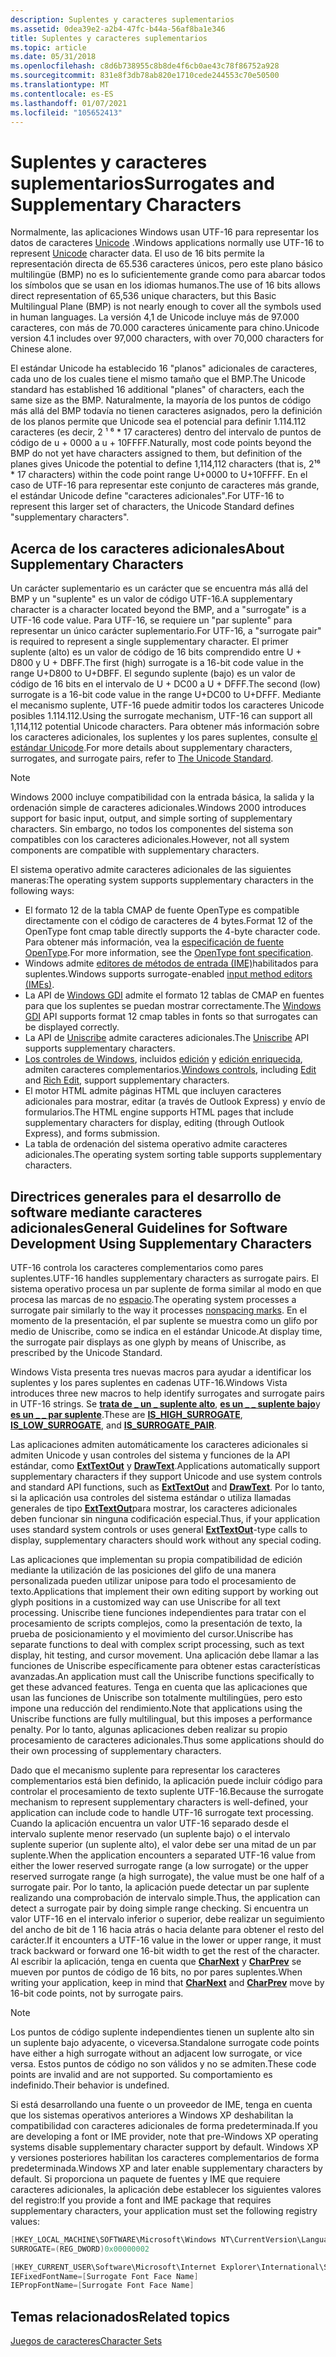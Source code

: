 ```yaml
---
description: Suplentes y caracteres suplementarios
ms.assetid: 0dea39e2-a2b4-47fc-b44a-56af8ba1e346
title: Suplentes y caracteres suplementarios
ms.topic: article
ms.date: 05/31/2018
ms.openlocfilehash: c8d6b738955c8b8de4f6cb0ae43c78f86752a928
ms.sourcegitcommit: 831e8f3db78ab820e1710cede244553c70e50500
ms.translationtype: MT
ms.contentlocale: es-ES
ms.lasthandoff: 01/07/2021
ms.locfileid: "105652413"
---
```

# <a name="surrogates-and-supplementary-characters"></a><span data-ttu-id="07d65-103">Suplentes y caracteres suplementarios</span><span class="sxs-lookup"><span data-stu-id="07d65-103">Surrogates and Supplementary Characters</span></span>

<span data-ttu-id="07d65-104">Normalmente, las aplicaciones Windows usan UTF-16 para representar los datos de caracteres [Unicode](unicode.md) .</span><span class="sxs-lookup"><span data-stu-id="07d65-104">Windows applications normally use UTF-16 to represent [Unicode](unicode.md) character data.</span></span> <span data-ttu-id="07d65-105">El uso de 16 bits permite la representación directa de 65.536 caracteres únicos, pero este plano básico multilingüe (BMP) no es lo suficientemente grande como para abarcar todos los símbolos que se usan en los idiomas humanos.</span><span class="sxs-lookup"><span data-stu-id="07d65-105">The use of 16 bits allows direct representation of 65,536 unique characters, but this Basic Multilingual Plane (BMP) is not nearly enough to cover all the symbols used in human languages.</span></span> <span data-ttu-id="07d65-106">La versión 4,1 de Unicode incluye más de 97.000 caracteres, con más de 70.000 caracteres únicamente para chino.</span><span class="sxs-lookup"><span data-stu-id="07d65-106">Unicode version 4.1 includes over 97,000 characters, with over 70,000 characters for Chinese alone.</span></span>

<span data-ttu-id="07d65-107">El estándar Unicode ha establecido 16 "planos" adicionales de caracteres, cada uno de los cuales tiene el mismo tamaño que el BMP.</span><span class="sxs-lookup"><span data-stu-id="07d65-107">The Unicode standard has established 16 additional "planes" of characters, each the same size as the BMP.</span></span> <span data-ttu-id="07d65-108">Naturalmente, la mayoría de los puntos de código más allá del BMP todavía no tienen caracteres asignados, pero la definición de los planos permite que Unicode sea el potencial para definir 1.114.112 caracteres (es decir, 2 ¹ ⁶ \* 17 caracteres) dentro del intervalo de puntos de código de u + 0000 a u + 10FFFF.</span><span class="sxs-lookup"><span data-stu-id="07d65-108">Naturally, most code points beyond the BMP do not yet have characters assigned to them, but definition of the planes gives Unicode the potential to define 1,114,112 characters (that is, 2¹⁶ \* 17 characters) within the code point range U+0000 to U+10FFFF.</span></span> <span data-ttu-id="07d65-109">En el caso de UTF-16 para representar este conjunto de caracteres más grande, el estándar Unicode define "caracteres adicionales".</span><span class="sxs-lookup"><span data-stu-id="07d65-109">For UTF-16 to represent this larger set of characters, the Unicode Standard defines "supplementary characters".</span></span>

## <a name="about-supplementary-characters"></a><span data-ttu-id="07d65-110">Acerca de los caracteres adicionales</span><span class="sxs-lookup"><span data-stu-id="07d65-110">About Supplementary Characters</span></span>

<span data-ttu-id="07d65-111">Un carácter suplementario es un carácter que se encuentra más allá del BMP y un "suplente" es un valor de código UTF-16.</span><span class="sxs-lookup"><span data-stu-id="07d65-111">A supplementary character is a character located beyond the BMP, and a "surrogate" is a UTF-16 code value.</span></span> <span data-ttu-id="07d65-112">Para UTF-16, se requiere un "par suplente" para representar un único carácter suplementario.</span><span class="sxs-lookup"><span data-stu-id="07d65-112">For UTF-16, a "surrogate pair" is required to represent a single supplementary character.</span></span> <span data-ttu-id="07d65-113">El primer suplente (alto) es un valor de código de 16 bits comprendido entre U + D800 y U + DBFF.</span><span class="sxs-lookup"><span data-stu-id="07d65-113">The first (high) surrogate is a 16-bit code value in the range U+D800 to U+DBFF.</span></span> <span data-ttu-id="07d65-114">El segundo suplente (bajo) es un valor de código de 16 bits en el intervalo de U + DC00 a U + DFFF.</span><span class="sxs-lookup"><span data-stu-id="07d65-114">The second (low) surrogate is a 16-bit code value in the range U+DC00 to U+DFFF.</span></span> <span data-ttu-id="07d65-115">Mediante el mecanismo suplente, UTF-16 puede admitir todos los caracteres Unicode posibles 1.114.112.</span><span class="sxs-lookup"><span data-stu-id="07d65-115">Using the surrogate mechanism, UTF-16 can support all 1,114,112 potential Unicode characters.</span></span> <span data-ttu-id="07d65-116">Para obtener más información sobre los caracteres adicionales, los suplentes y los pares suplentes, consulte [el estándar Unicode](https://www.unicode.org/standard/standard.html).</span><span class="sxs-lookup"><span data-stu-id="07d65-116">For more details about supplementary characters, surrogates, and surrogate pairs, refer to [The Unicode Standard](https://www.unicode.org/standard/standard.html).</span></span>

> [!Note]  
> <span data-ttu-id="07d65-117">Windows 2000 incluye compatibilidad con la entrada básica, la salida y la ordenación simple de caracteres adicionales.</span><span class="sxs-lookup"><span data-stu-id="07d65-117">Windows 2000 introduces support for basic input, output, and simple sorting of supplementary characters.</span></span> <span data-ttu-id="07d65-118">Sin embargo, no todos los componentes del sistema son compatibles con los caracteres adicionales.</span><span class="sxs-lookup"><span data-stu-id="07d65-118">However, not all system components are compatible with supplementary characters.</span></span>

 

<span data-ttu-id="07d65-119">El sistema operativo admite caracteres adicionales de las siguientes maneras:</span><span class="sxs-lookup"><span data-stu-id="07d65-119">The operating system supports supplementary characters in the following ways:</span></span>

-   <span data-ttu-id="07d65-120">El formato 12 de la tabla CMAP de fuente OpenType es compatible directamente con el código de caracteres de 4 bytes.</span><span class="sxs-lookup"><span data-stu-id="07d65-120">Format 12 of the OpenType font cmap table directly supports the 4-byte character code.</span></span> <span data-ttu-id="07d65-121">Para obtener más información, vea la [especificación de fuente OpenType](/typography/opentype/spec/).</span><span class="sxs-lookup"><span data-stu-id="07d65-121">For more information, see the [OpenType font specification](/typography/opentype/spec/).</span></span>
-   <span data-ttu-id="07d65-122">Windows admite [editores de métodos de entrada (IME)](../dxtecharts/installing-and-using-input-method-editors.md)habilitados para suplentes.</span><span class="sxs-lookup"><span data-stu-id="07d65-122">Windows supports surrogate-enabled [input method editors (IMEs)](../dxtecharts/installing-and-using-input-method-editors.md).</span></span>
-   <span data-ttu-id="07d65-123">La API de [Windows GDI](../gdi/windows-gdi.md) admite el formato 12 tablas de CMAP en fuentes para que los suplentes se puedan mostrar correctamente.</span><span class="sxs-lookup"><span data-stu-id="07d65-123">The [Windows GDI](../gdi/windows-gdi.md) API supports format 12 cmap tables in fonts so that surrogates can be displayed correctly.</span></span>
-   <span data-ttu-id="07d65-124">La API de [Uniscribe](uniscribe.md) admite caracteres adicionales.</span><span class="sxs-lookup"><span data-stu-id="07d65-124">The [Uniscribe](uniscribe.md) API supports supplementary characters.</span></span>
-   <span data-ttu-id="07d65-125">[Los controles de Windows](../controls/window-controls.md), incluidos [edición](../controls/edit-controls.md) y [edición enriquecida](../controls/rich-edit-controls.md), admiten caracteres complementarios.</span><span class="sxs-lookup"><span data-stu-id="07d65-125">[Windows controls](../controls/window-controls.md), including [Edit](../controls/edit-controls.md) and [Rich Edit](../controls/rich-edit-controls.md), support supplementary characters.</span></span>
-   <span data-ttu-id="07d65-126">El motor HTML admite páginas HTML que incluyen caracteres adicionales para mostrar, editar (a través de Outlook Express) y envío de formularios.</span><span class="sxs-lookup"><span data-stu-id="07d65-126">The HTML engine supports HTML pages that include supplementary characters for display, editing (through Outlook Express), and forms submission.</span></span>
-   <span data-ttu-id="07d65-127">La tabla de ordenación del sistema operativo admite caracteres adicionales.</span><span class="sxs-lookup"><span data-stu-id="07d65-127">The operating system sorting table supports supplementary characters.</span></span>

## <a name="general-guidelines-for-software-development-using-supplementary-characters"></a><span data-ttu-id="07d65-128">Directrices generales para el desarrollo de software mediante caracteres adicionales</span><span class="sxs-lookup"><span data-stu-id="07d65-128">General Guidelines for Software Development Using Supplementary Characters</span></span>

<span data-ttu-id="07d65-129">UTF-16 controla los caracteres complementarios como pares suplentes.</span><span class="sxs-lookup"><span data-stu-id="07d65-129">UTF-16 handles supplementary characters as surrogate pairs.</span></span> <span data-ttu-id="07d65-130">El sistema operativo procesa un par suplente de forma similar al modo en que procesa las marcas de no [espacio](using-nonspacing-characters-and-diacritics.md).</span><span class="sxs-lookup"><span data-stu-id="07d65-130">The operating system processes a surrogate pair similarly to the way it processes [nonspacing marks](using-nonspacing-characters-and-diacritics.md).</span></span> <span data-ttu-id="07d65-131">En el momento de la presentación, el par suplente se muestra como un glifo por medio de Uniscribe, como se indica en el estándar Unicode.</span><span class="sxs-lookup"><span data-stu-id="07d65-131">At display time, the surrogate pair displays as one glyph by means of Uniscribe, as prescribed by the Unicode Standard.</span></span>

<span data-ttu-id="07d65-132">Windows Vista presenta tres nuevas macros para ayudar a identificar los suplentes y los pares suplentes en cadenas UTF-16.</span><span class="sxs-lookup"><span data-stu-id="07d65-132">Windows Vista introduces three new macros to help identify surrogates and surrogate pairs in UTF-16 strings.</span></span> <span data-ttu-id="07d65-133">Se [**trata de \_ un \_ suplente alto**](/windows/win32/api/Winnls/nf-winnls-is_high_surrogate), [**es un \_ \_ suplente bajo**](/windows/win32/api/Winnls/nf-winnls-is_low_surrogate)y [**es un \_ \_ par suplente**](/windows/win32/api/Winnls/nf-winnls-is_surrogate_pair).</span><span class="sxs-lookup"><span data-stu-id="07d65-133">These are [**IS\_HIGH\_SURROGATE**](/windows/win32/api/Winnls/nf-winnls-is_high_surrogate), [**IS\_LOW\_SURROGATE**](/windows/win32/api/Winnls/nf-winnls-is_low_surrogate), and [**IS\_SURROGATE\_PAIR**](/windows/win32/api/Winnls/nf-winnls-is_surrogate_pair).</span></span>

<span data-ttu-id="07d65-134">Las aplicaciones admiten automáticamente los caracteres adicionales si admiten Unicode y usan controles del sistema y funciones de la API estándar, como [**ExtTextOut**](/windows/win32/api/wingdi/nf-wingdi-exttextouta) y [**DrawText**](/windows/win32/api/winuser/nf-winuser-drawtext).</span><span class="sxs-lookup"><span data-stu-id="07d65-134">Applications automatically support supplementary characters if they support Unicode and use system controls and standard API functions, such as [**ExtTextOut**](/windows/win32/api/wingdi/nf-wingdi-exttextouta) and [**DrawText**](/windows/win32/api/winuser/nf-winuser-drawtext).</span></span> <span data-ttu-id="07d65-135">Por lo tanto, si la aplicación usa controles del sistema estándar o utiliza llamadas generales de tipo [**ExtTextOut**](/windows/win32/api/wingdi/nf-wingdi-exttextouta)para mostrar, los caracteres adicionales deben funcionar sin ninguna codificación especial.</span><span class="sxs-lookup"><span data-stu-id="07d65-135">Thus, if your application uses standard system controls or uses general [**ExtTextOut**](/windows/win32/api/wingdi/nf-wingdi-exttextouta)-type calls to display, supplementary characters should work without any special coding.</span></span>

<span data-ttu-id="07d65-136">Las aplicaciones que implementan su propia compatibilidad de edición mediante la utilización de las posiciones del glifo de una manera personalizada pueden utilizar unipose para todo el procesamiento de texto.</span><span class="sxs-lookup"><span data-stu-id="07d65-136">Applications that implement their own editing support by working out glyph positions in a customized way can use Uniscribe for all text processing.</span></span> <span data-ttu-id="07d65-137">Uniscribe tiene funciones independientes para tratar con el procesamiento de scripts complejos, como la presentación de texto, la prueba de posicionamiento y el movimiento del cursor.</span><span class="sxs-lookup"><span data-stu-id="07d65-137">Uniscribe has separate functions to deal with complex script processing, such as text display, hit testing, and cursor movement.</span></span> <span data-ttu-id="07d65-138">Una aplicación debe llamar a las funciones de Uniscribe específicamente para obtener estas características avanzadas.</span><span class="sxs-lookup"><span data-stu-id="07d65-138">An application must call the Uniscribe functions specifically to get these advanced features.</span></span> <span data-ttu-id="07d65-139">Tenga en cuenta que las aplicaciones que usan las funciones de Uniscribe son totalmente multilingües, pero esto impone una reducción del rendimiento.</span><span class="sxs-lookup"><span data-stu-id="07d65-139">Note that applications using the Uniscribe functions are fully multilingual, but this imposes a performance penalty.</span></span> <span data-ttu-id="07d65-140">Por lo tanto, algunas aplicaciones deben realizar su propio procesamiento de caracteres adicionales.</span><span class="sxs-lookup"><span data-stu-id="07d65-140">Thus some applications should do their own processing of supplementary characters.</span></span>

<span data-ttu-id="07d65-141">Dado que el mecanismo suplente para representar los caracteres complementarios está bien definido, la aplicación puede incluir código para controlar el procesamiento de texto suplente UTF-16.</span><span class="sxs-lookup"><span data-stu-id="07d65-141">Because the surrogate mechanism to represent supplementary characters is well-defined, your application can include code to handle UTF-16 surrogate text processing.</span></span> <span data-ttu-id="07d65-142">Cuando la aplicación encuentra un valor UTF-16 separado desde el intervalo suplente menor reservado (un suplente bajo) o el intervalo suplente superior (un suplente alto), el valor debe ser una mitad de un par suplente.</span><span class="sxs-lookup"><span data-stu-id="07d65-142">When the application encounters a separated UTF-16 value from either the lower reserved surrogate range (a low surrogate) or the upper reserved surrogate range (a high surrogate), the value must be one half of a surrogate pair.</span></span> <span data-ttu-id="07d65-143">Por lo tanto, la aplicación puede detectar un par suplente realizando una comprobación de intervalo simple.</span><span class="sxs-lookup"><span data-stu-id="07d65-143">Thus, the application can detect a surrogate pair by doing simple range checking.</span></span> <span data-ttu-id="07d65-144">Si encuentra un valor UTF-16 en el intervalo inferior o superior, debe realizar un seguimiento del ancho de bit de 1 16 hacia atrás o hacia delante para obtener el resto del carácter.</span><span class="sxs-lookup"><span data-stu-id="07d65-144">If it encounters a UTF-16 value in the lower or upper range, it must track backward or forward one 16-bit width to get the rest of the character.</span></span> <span data-ttu-id="07d65-145">Al escribir la aplicación, tenga en cuenta que [**CharNext**](/windows/win32/api/winuser/nf-winuser-charnexta) y [**CharPrev**](/windows/win32/api/winuser/nf-winuser-charpreva) se mueven por puntos de código de 16 bits, no por pares suplentes.</span><span class="sxs-lookup"><span data-stu-id="07d65-145">When writing your application, keep in mind that [**CharNext**](/windows/win32/api/winuser/nf-winuser-charnexta) and [**CharPrev**](/windows/win32/api/winuser/nf-winuser-charpreva) move by 16-bit code points, not by surrogate pairs.</span></span>

> [!Note]  
> <span data-ttu-id="07d65-146">Los puntos de código suplente independientes tienen un suplente alto sin un suplente bajo adyacente, o viceversa.</span><span class="sxs-lookup"><span data-stu-id="07d65-146">Standalone surrogate code points have either a high surrogate without an adjacent low surrogate, or vice versa.</span></span> <span data-ttu-id="07d65-147">Estos puntos de código no son válidos y no se admiten.</span><span class="sxs-lookup"><span data-stu-id="07d65-147">These code points are invalid and are not supported.</span></span> <span data-ttu-id="07d65-148">Su comportamiento es indefinido.</span><span class="sxs-lookup"><span data-stu-id="07d65-148">Their behavior is undefined.</span></span>

 

<span data-ttu-id="07d65-149">Si está desarrollando una fuente o un proveedor de IME, tenga en cuenta que los sistemas operativos anteriores a Windows XP deshabilitan la compatibilidad con caracteres adicionales de forma predeterminada.</span><span class="sxs-lookup"><span data-stu-id="07d65-149">If you are developing a font or IME provider, note that pre-Windows XP operating systems disable supplementary character support by default.</span></span> <span data-ttu-id="07d65-150">Windows XP y versiones posteriores habilitan los caracteres complementarios de forma predeterminada.</span><span class="sxs-lookup"><span data-stu-id="07d65-150">Windows XP and later enable supplementary characters by default.</span></span> <span data-ttu-id="07d65-151">Si proporciona un paquete de fuentes y IME que requiere caracteres adicionales, la aplicación debe establecer los siguientes valores del registro:</span><span class="sxs-lookup"><span data-stu-id="07d65-151">If you provide a font and IME package that requires supplementary characters, your application must set the following registry values:</span></span>


```C++
[HKEY_LOCAL_MACHINE\SOFTWARE\Microsoft\Windows NT\CurrentVersion\LanguagePack]
SURROGATE=(REG_DWORD)0x00000002

[HKEY_CURRENT_USER\Software\Microsoft\Internet Explorer\International\Scripts\42]
IEFixedFontName=[Surrogate Font Face Name]
IEPropFontName=[Surrogate Font Face Name]
```



## <a name="related-topics"></a><span data-ttu-id="07d65-152">Temas relacionados</span><span class="sxs-lookup"><span data-stu-id="07d65-152">Related topics</span></span>

<dl> <dt>

[<span data-ttu-id="07d65-153">Juegos de caracteres</span><span class="sxs-lookup"><span data-stu-id="07d65-153">Character Sets</span></span>](character-sets.md)
</dt> </dl>

 

 
